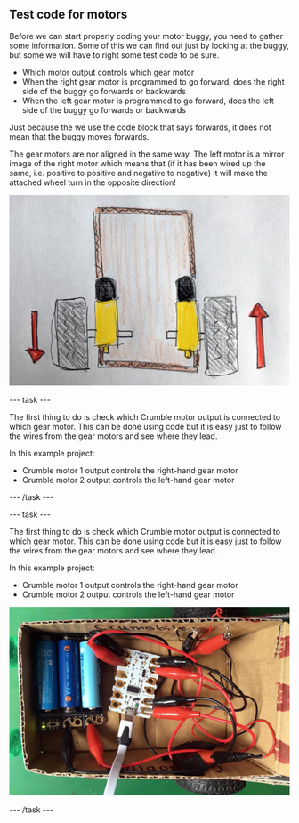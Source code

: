 ## Test code for motors

Before we can start properly coding your motor buggy, you need to gather some information. Some of this we can find out just by looking at the buggy, but some we will have to right some test code to be sure.

+ Which motor output controls which gear motor
+ When the right gear motor is programmed to go forward, does the right side of the buggy go forwards or backwards
+ When the left gear motor is programmed to go forward, does the left side of the buggy go forwards or backwards

Just because the we use the code block that says forwards, it does not mean that the buggy moves forwards.

The gear motors are nor aligned in the same way. The left motor is a mirror image of the right motor which means that (if it has been wired up the same, i.e. positive to positive and negative to negative) it will make the attached wheel turn in the opposite direction!

![The left motor will turn in the opposite direction to the right motor](images/testCode_mirroredMotors.png)

--- task ---

The first thing to do is check which Crumble motor output is connected to which gear motor. This can be done using code but it is easy just to follow the wires from the gear motors and see where they lead.

In this example project:
+ Crumble motor 1 output controls the right-hand gear motor
+ Crumble motor 2 output controls the left-hand gear motor

--- /task ---

--- task ---

The first thing to do is check which Crumble motor output is connected to which gear motor. This can be done using code but it is easy just to follow the wires from the gear motors and see where they lead.

In this example project:
+ Crumble motor 1 output controls the right-hand gear motor
+ Crumble motor 2 output controls the left-hand gear motor

![Arranging the Crumble and battery pack](images/makeBuggy_arrangingComponents.png)

--- /task ---